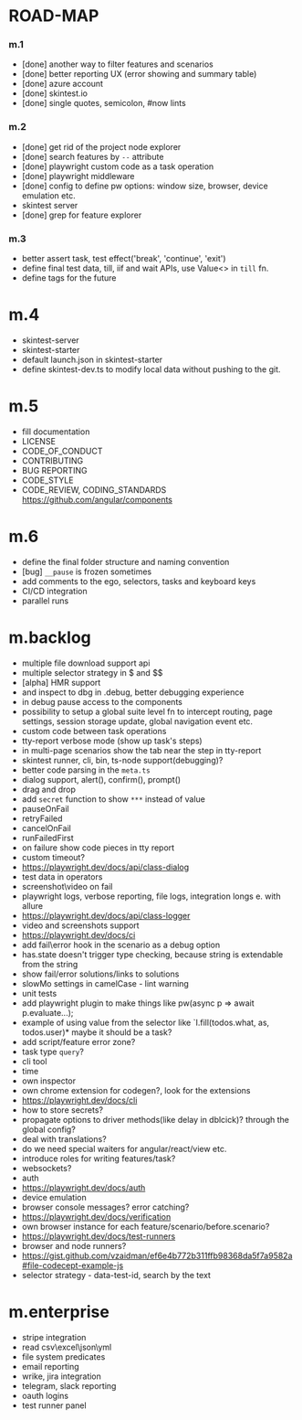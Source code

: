 # ROAD-MAP

### m.1
* [done] another way to filter features and scenarios
* [done] better reporting UX (error showing and summary table)
* [done] azure account
* [done] skintest.io
* [done] single quotes, semicolon, #now lints

### m.2
* [done] get rid of the project node explorer
* [done] search features by `--` attribute
* [done] playwright custom code as a task operation
* [done] playwright middleware
* [done] config to define pw options: window size, browser, device emulation etc.
* skintest server
* [done] grep for feature explorer

### m.3
* better assert task, test effect('break', 'continue', 'exit')
* define final test data, till, iif and wait APIs, use Value<> in `till` fn.
* define tags for the future
  
# m.4
* skintest-server
* skintest-starter
* default launch.json in skintest-starter
* define skintest-dev.ts to modify local data without pushing to the git.

# m.5
* fill documentation
* LICENSE
* CODE_OF_CONDUCT
* CONTRIBUTING
* BUG REPORTING
* CODE_STYLE
* CODE_REVIEW, CODING_STANDARDS https://github.com/angular/components
 
# m.6
* define the final folder structure and naming convention
* [bug] `__pause` is frozen sometimes
* add comments to the ego, selectors, tasks and keyboard keys
* CI/CD integration
* parallel runs
  
# m.backlog
* multiple file download support api
* multiple selector strategy in $ and $$
* [alpha] HMR support
* and inspect to dbg in .debug, better debugging experience
* in debug pause access to the components
* possibility to setup a global suite level fn to intercept routing, page settings, session storage update, global navigation event etc.
* custom code between task operations
* tty-report verbose mode (show up task's steps)
* in multi-page scenarios show the tab near the step in tty-report
* skintest runner, cli, bin, ts-node support(debugging)?
* better code parsing in the `meta.ts`
* dialog support, alert(), confirm(), prompt()
* drag and drop
* add `secret` function to show `***` instead of value
* pauseOnFail
* retryFailed
* cancelOnFail
* runFailedFirst
* on failure show code pieces in tty report
* custom timeout?
* https://playwright.dev/docs/api/class-dialog
* test data in operators
* screenshot\video on fail
* playwright logs, verbose reporting, file logs, integration longs e. with allure
* https://playwright.dev/docs/api/class-logger
* video and screenshots support
* https://playwright.dev/docs/ci
* add fail\error hook in the scenario as a debug option
* has.state doesn't trigger type checking, because string is extendable from the string
* show fail/error solutions/links to solutions
* slowMo settings in camelCase - lint warning
* unit tests
* add playwright plugin to make things like pw(async p => await p.evaluate...);
* example of using value from the selector like `I.fill(todos.what, as, todos.user)* maybe it should be a task?
* add script/feature error zone?
* task type  `query`?
* cli tool
* time 
* own inspector
* own chrome extension for codegen?, look for the extensions
* https://playwright.dev/docs/cli
* how to store secrets?
* propagate options to driver methods(like delay in dblcick)? through the global config?
* deal with translations?
* do we need special waiters for angular/react/view etc.
* introduce roles for writing features/task?
* websockets?
* auth
* https://playwright.dev/docs/auth
* device emulation
* browser console messages? error catching?
* https://playwright.dev/docs/verification
* own browser instance for each feature/scenario/before.scenario?
* https://playwright.dev/docs/test-runners
* browser and node runners?
* https://gist.github.com/vzaidman/ef6e4b772b311ffb98368da5f7a9582a#file-codecept-example-js
* selector strategy - data-test-id, search by the text

# m.enterprise
* stripe integration
* read csv\excel\json\yml
* file system predicates
* email reporting
* wrike, jira integration
* telegram, slack reporting
* oauth logins
* test runner panel
